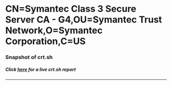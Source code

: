 # CN=Symantec Class 3 Secure Server CA - G4,OU=Symantec Trust Network,O=Symantec Corporation,C=US
### Snapshot of crt.sh
##### Click [here](https://crt.sh/?q=Serial_1D9C8B7FE2BBD0529CFA3A269BC0E20F) for a live crt.sh report

---
